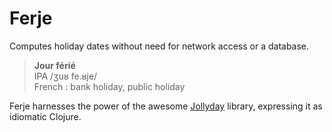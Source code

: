 # Ferje

Computes holiday dates without need for network access or a database.

> **Jour férié**  
> IPA /ʒuʁ fe.ʁje/  
> French : bank holiday, public holiday

Ferje harnesses the power of the awesome [Jollyday](http://jollyday.sourceforge.net) library,
expressing it as idiomatic Clojure.
